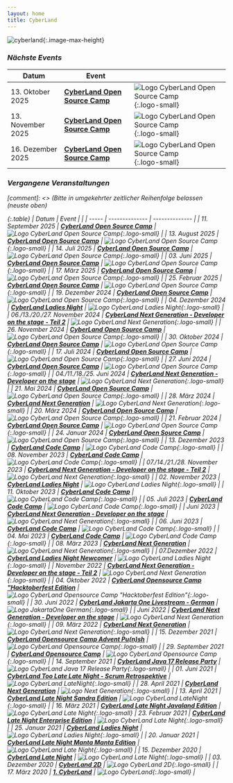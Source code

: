 ```yaml
---
layout: home
title: CyberLand
---
```


![cyberland](/assets/logo/cyberland_light_bg.png){:.image-max-height}


### <i class="fas fa-calendar" /> Nächste Events

| Datum         | Event                                                         |                |
|---------------|---------------------------------------------------------------| -------------- |
| 13. Oktober 	   2025 | __[CyberLand Open Source Camp]( /2025-10-open-source-camp/)__ | ![Logo CyberLand Open Source Camp](/assets/logo/camp-logo.png){:.logo-small} |
| 13. November 	   2025 | __[CyberLand Open Source Camp]( /2025-11-open-source-camp/)__ | ![Logo CyberLand Open Source Camp](/assets/logo/camp-logo.png){:.logo-small} |
| 16. Dezember	   2025 | __[CyberLand Open Source Camp]( /2025-12-open-source-camp/)__ | ![Logo CyberLand Open Source Camp](/assets/logo/camp-logo.png){:.logo-small} |

### <i class="fas fa-calendar-check" /> Vergangene Veranstaltungen

[comment]: <> (Bitte in umgekehrter zeitlicher Reihenfolge belassen (neuste oben)

{:.table}
| Datum | Event          |                |
| ----- | -------------- | -------------- |
| 11. September	   2025 | __[CyberLand Open Source Camp]( /2025-09-open-source-camp/)__ | ![Logo CyberLand Open Source Camp](/assets/logo/camp-logo.png){:.logo-small} |
| 13. August	   2025 | __[CyberLand Open Source Camp]( /2025-08-open-source-camp/)__ | ![Logo CyberLand Open Source Camp](/assets/logo/camp-logo.png){:.logo-small} |
| 14. Juli	   2025 | __[CyberLand Open Source Camp]( /2025-07-open-source-camp/)__ | ![Logo CyberLand Open Source Camp](/assets/logo/camp-logo.png){:.logo-small} |
| 03. Juni	   2025 | __[CyberLand Open Source Camp]( /2025-06-open-source-camp/)__ | ![Logo CyberLand Open Source Camp](/assets/logo/camp-logo.png){:.logo-small} |
| 17. März	   2025 | __[CyberLand Open Source Camp]( /2025-03-open-source-camp/)__ | ![Logo CyberLand Open Source Camp](/assets/logo/camp-logo.png){:.logo-small} |
| 25. Februar  2025 | __[CyberLand Open Source Camp]( /2025-02-open-source-camp/)__ | ![Logo CyberLand Open Source Camp](/assets/logo/camp-logo.png){:.logo-small} |
| 19. Dezember 2024 | __[CyberLand Open Source Camp]( /2024-12-open-source-camp/)__ | ![Logo CyberLand Open Source Camp](/assets/logo/camp-logo.png){:.logo-small} |
| 04. Dezember 2024 | __[CyberLand Ladies Night](2024-12-ladies-night/)__ | ![Logo CyberLand Ladies Night](/assets/logo/cyberland-Ladies-Night.jpg){:.logo-small} |
| 06./13./20./27. November 2024 | __[CyberLand Next Generation - Developer on the stage - Teil 2](/2024-11-next-generation/)__ | ![Logo CyberLand Next Generation](/assets/logo/nextGen.jpg){:.logo-small} |
| 26. November 2024 | __[CyberLand Open Source Camp]( /2024-11-open-source-camp/)__ | ![Logo CyberLand Open Source Camp](/assets/logo/camp-logo.png){:.logo-small} |
| 30. Oktober 2024 | __[CyberLand Open Source Camp]( /2024-10-open-source-camp/)__ | ![Logo CyberLand Open Source Camp](/assets/logo/camp-logo.png){:.logo-small} |
| 17. Juli 2024 | __[CyberLand Open Source Camp]( /2024-07-open-source-camp/)__ | ![Logo CyberLand Open Source Camp](/assets/logo/camp-logo.png){:.logo-small} |
| 27. Juni 2024 | __[CyberLand Open Source Camp]( /2024-06-open-source-camp/)__ | ![Logo CyberLand Open Source Camp](/assets/logo/camp-logo.png){:.logo-small} |
| 04./11./18./25. Juni 2024 | __[CyberLand Next Generation - Developer on the stage](/2024-06-next-generation/)__ | ![Logo CyberLand Next Generation](/assets/logo/nextGen.jpg){:.logo-small} |
| 21. Mai 2024  | __[CyberLand Open Source Camp]( /2024-05-open-source-camp/)__ | ![Logo CyberLand Open Source Camp](/assets/logo/camp-logo.png){:.logo-small} |
| 28. März 2024 | __[CyberLand Next Generation](/2024-03-next-generation/)__ | ![Logo CyberLand Next Generation](/assets/logo/nextGen.jpg){:.logo-small} |
| 20. März 2024 | __[CyberLand Open Source Camp]( /2024-03-open-source-camp/)__ | ![Logo CyberLand Open Source Camp](/assets/logo/camp-logo.png){:.logo-small} |
| 21. Februar 2024 | __[CyberLand Open Source Camp]( /2024-02-open-source-camp/)__ | ![Logo CyberLand Open Source Camp](/assets/logo/camp-logo.png){:.logo-small} |
| 24. Januar 2024 | __[CyberLand Open Source Camp]( /2024-01-open-source-camp/)__ | ![Logo CyberLand Open Source Camp](/assets/logo/camp-logo.png){:.logo-small} |
| 13. Dezember 2023 | __[CyberLand Code Camp]( /2023-12-open-source-camp/)__ | ![Logo CyberLand Code Camp](/assets/logo/camp-logo.png){:.logo-small} |
| 08. November 2023 | __[CyberLand Code Camp]( /2023-11-open-source-camp/)__ | ![Logo CyberLand Code Camp](/assets/logo/camp-logo.png){:.logo-small} |
| 07./14./21./28. November 2023 | __[CyberLand Next Generation - Developer on the stage - Teil 2](/2023-11-next-generation/)__ | ![Logo CyberLand Next Generation](/assets/logo/nextGen.jpg){:.logo-small} |
| 02. November 2023 | __[CyberLand Ladies Night](2023-11-ladies-night/)__ | ![Logo CyberLand Ladies Night](/assets/logo/cyberland-Ladies-Night.jpg){:.logo-small} |
| 11. Oktober 2023  | __[CyberLand Code Camp]( /2023-10-open-source-camp/)__ | ![Logo CyberLand Code Camp](/assets/logo/camp-logo.png){:.logo-small} |
| 05. Juli 2023 | __[CyberLand Code Camp]( /2023-07-open-source-camp/)__ | ![Logo CyberLand Code Camp](/assets/logo/camp-logo.png){:.logo-small} |
| Juni 2023 | __[CyberLand Next Generation - Developer on the stage](/2023-06-next-generation/)__ | ![Logo CyberLand Next Generation](/assets/logo/nextGen.jpg){:.logo-small} |
| 06. Juni 2023 | __[CyberLand Code Camp]( /2023-06-open-source-camp/)__ | ![Logo CyberLand Code Camp](/assets/logo/camp-logo.png){:.logo-small} |
| 04. Mai 2023 | __[CyberLand Code Camp]( /2023-05-open-source-camp/)__ | ![Logo CyberLand Code Camp](/assets/logo/camp-logo.png){:.logo-small} |
| 08. März 2023 | __[CyberLand Next Generation](/2023-03-next-generation/)__ | ![Logo CyberLand Next Generation](/assets/logo/nextGen.jpg){:.logo-small} |
| 07.Dezember 2022 | __[CyberLand Ladies Night Newcomer](/2022-12-ladies-night-newcomer/)__ | ![Logo CyberLand Ladies Night](/assets/logo/cyberland-Ladies-Night-Newcomer.png){:.logo-small} |
| November 2022 | __[CyberLand Next Generation - Developer on the stage - Teil 2](/2022-11-next-generation/)__ | ![Logo CyberLand Next Generation](/assets/logo/nextGen.jpg){:.logo-small} |
| 04. Oktober 2022 | __[CyberLand Opensource Camp "Hacktoberfest Edition](/2022-10-open-source-camp/)__ | ![Logo CyberLand Opensource Camp "Hacktoberfest Edition"](/assets/logo/hacktoberfest.png){:.logo-small}  |
| 30. Juni 2022 | __[CyberLand Jakarta One Livestream - German](/2022-06-jakarta-one-german/)__ | ![Logo JakartaOne German](/assets/logo/jakartaone.jpg){:.logo-small}  |
| Juni 2022 | __[CyberLand Next Generation - Developer on the stage](/2022-06-next-generation/)__ | ![Logo CyberLand Next Generation](/assets/logo/nextGen.jpg){:.logo-small} |
| 09. März 2022 | __[CyberLand Next Generation](/2022-03-next-generation/)__ | ![Logo CyberLand Next Generation](/assets/logo/nextGen.jpg){:.logo-small} |
| 15. Dezember 2021 | __[CyberLand Opensource Camp Advent Pu(n)sh](/2021-12-open-source-camp/)__ |  ![Logo CyberLand Opensource Camp](/assets/logo/camp-logo.png){:.logo-small} |
| 29. September 2021 | __[CyberLand Opensource Camp](/2021-09-open-source-camp/)__ |  ![Logo CyberLand Opensource Camp](/assets/logo/camp-logo.png){:.logo-small} |
| 14. September 2021 | __[CyberLand Java 17 Release Party](/2021-09-java-17-release-party/)__ |  ![Logo CyberLand Java 17 Release Party](/assets/logo/java-17-release-party.png){:.logo-small} |
| 01. Juni 2021 | __[CyberLand Too Late Late Night - Scrum Retrospektive](/2021-05-too-late-late-night/)__ |  ![Logo CyberLand LateNight](/assets/logo/cyberland-late-night-logo.png){:.logo-small} |
| 28. April 2021 | __[CyberLand Next Generation](/2021-04-next-generation/)__ | ![Logo Next Generation](/assets/logo/nextGen.jpg){:.logo-small} |
| 13. April 2021 | __[CyberLand Late Night Sandra Edition](/2021-04-late-night-sandra-edition/)__ | ![Logo CyberLand LateNight](/assets/logo/cyberland-late-night-logo.png){:.logo-small} |
| 16. März 2021 | __[CyberLand Late Night Javaland Edition](/2021-03-late-night-javaland-edition/)__ | ![Logo CyberLand Late Night](/assets/logo/cyberland-late-night-logo.png){:.logo-small}
| 23. Februar 2021 | __[CyberLand Late Night Enterprise Edition](/2021-02-late-night-enterprise-edition)__ | ![Logo CyberLand Late Night](/assets/logo/cyberland-late-night-logo.png){:.logo-small} |
| 25. Januar 2021 | __[CyberLand Ladies Night](2021-01-ladies-night/)__ | ![Logo CyberLand Ladies Night](/assets/logo/cyberland-Ladies-Night.jpg){:.logo-small} |
| 20. Januar 2021 | __[CyberLand Late Night Manta Manta Edition](/2021-01-late-night-manta-edition)__ | ![Logo CyberLand Late Night](/assets/logo/cyberland-late-night-logo.png){:.logo-small} |
| 15. Dezember 2020 | __[CyberLand Late Night](/2020-12-late-night)__ | ![Logo CyberLand Late Night](/assets/logo/cyberland-late-night-logo.png){:.logo-small} |
| 03. Dezember 2020 | __[CyberLand 2D](/2020-12-2D)__ | ![Logo CyberLand 2D](/assets/logo/2D_schrift.png){:.logo-small} |
| 17. März 2020 | __[1. CyberLand](/2020-03)__ | ![Logo CyberLand](/assets/logo/logo-header.png){:.logo-small} |
